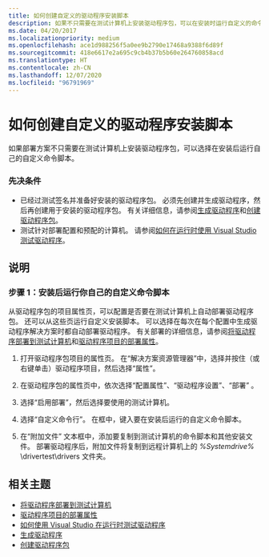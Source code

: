 ```yaml
---
title: 如何创建自定义的驱动程序安装脚本
description: 如果不只需要在测试计算机上安装驱动程序包，可以在安装时运行自定义的命令脚本。
ms.date: 04/20/2017
ms.localizationpriority: medium
ms.openlocfilehash: ace1d988256f5a0ee9b2790e17468a9388f6d89f
ms.sourcegitcommit: 418e6617e2a695c9cb4b37b5b60e264760858acd
ms.translationtype: HT
ms.contentlocale: zh-CN
ms.lasthandoff: 12/07/2020
ms.locfileid: "96791969"
---
```

# <a name="how-to-create-a-custom-driver-installation-script"></a>如何创建自定义的驱动程序安装脚本

如果部署方案不只需要在测试计算机上安装驱动程序包，可以选择在安装后运行自己的自定义命令脚本。

### <a name="span-idprerequisitesspanspan-idprerequisitesspanspan-idprerequisitesspanprerequisites"></a><span id="Prerequisites"></span><span id="prerequisites"></span><span id="PREREQUISITES"></span>先决条件

-   已经过测试签名并准备好安装的驱动程序包。 必须先创建并生成驱动程序，然后再创建用于安装的驱动程序包。 有关详细信息，请参阅[生成驱动程序](building-a-driver.md)和[创建驱动程序包](creating-a-driver-package.md)。
-   测试针对部署配置和预配的计算机。 请参阅[如何在运行时使用 Visual Studio 测试驱动程序](testing-a-driver-at-runtime.md)。

<a name="instructions"></a>说明
------------

### <a name="span-idto_run_your_own_custom_command_scripts_upon_installationspanspan-idto_run_your_own_custom_command_scripts_upon_installationspanspan-idto_run_your_own_custom_command_scripts_upon_installationspanstep-1-to-run-your-own-custom-command-scripts-upon-installation"></a><span id="To_run_your_own_custom_command_scripts_upon_installation"></span><span id="to_run_your_own_custom_command_scripts_upon_installation"></span><span id="TO_RUN_YOUR_OWN_CUSTOM_COMMAND_SCRIPTS_UPON_INSTALLATION"></span>步骤 1：安装后运行你自己的自定义命令脚本

从驱动程序包的项目属性页，可以配置是否要在测试计算机上自动部署驱动程序包。 还可以从这些页运行自定义安装脚本。 可以选择在每次在每个配置中生成驱动程序解决方案时都自动部署驱动程序。 有关部署的详细信息，请参阅[将驱动程序部署到测试计算机](deploying-a-driver-to-a-test-computer.md)和[驱动程序项目的部署属性](deployment-properties-for-driver-projects.md)。

1.  打开驱动程序包项目的属性页。 在“解决方案资源管理器”中，选择并按住（或右键单击）驱动程序项目，然后选择“属性”。

2.  在驱动程序包的属性页中，依次选择“配置属性”、“驱动程序设置”、“部署”  。

3.  选择“启用部署”，然后选择要使用的测试计算机。

4.  选择“自定义命令行”。 在框中，键入要在安装后运行的自定义命令脚本。

5.  在“附加文件”  文本框中，添加要复制到测试计算机的命令脚本和其他安装文件。 部署驱动程序后，附加文件将复制到远程计算机上的 *%Systemdrive%* \\drivertest\\drivers 文件夹。

## <a name="span-idrelated_topicsspanrelated-topics"></a><span id="related_topics"></span>相关主题


* [将驱动程序部署到测试计算机](deploying-a-driver-to-a-test-computer.md)
* [驱动程序项目的部署属性](deployment-properties-for-driver-projects.md)
* [如何使用 Visual Studio 在运行时测试驱动程序](testing-a-driver-at-runtime.md)
* [生成驱动程序](building-a-driver.md)
* [创建驱动程序包](creating-a-driver-package.md)
 

 






